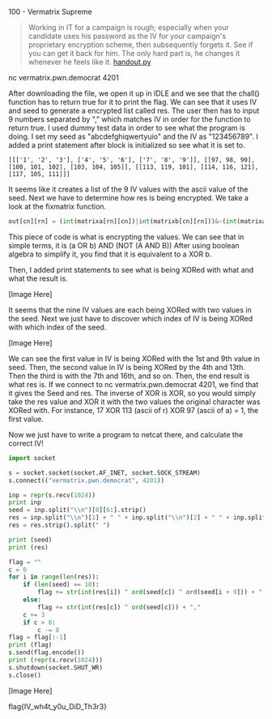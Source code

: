 100 - Vermatrix Supreme

>Working in IT for a campaign is rough; especially when your candidate uses his password as the IV for your campaign's proprietary encryption scheme, then subsequently forgets it. See if you can get it back for him. The only hard part is, he changes it whenever he feels like it. [handout.py](https://s3.amazonaws.com/hackthevote/handout.4838bbdb8619b3a581352c628c6b0b86475b94c9519347a520c90cf1822351ae.py)

nc vermatrix.pwn.democrat 4201

After downloading the file, we open it up in IDLE and we see that the chall() function has to return true for it to print the flag.
We can see that it uses IV and seed to generate a encrypted list called res. The user then has to input 9 numbers separated by "," which matches IV in order for the function to return true.
I used dummy test data in order to see what the program is doing. I set my seed as "abcdefghiqwertyuio" and the IV as "123456789". I added a print statement after block is initialized so see what it is set to.

`[[['1', '2', '3'], ['4', '5', '6'], ['7', '8', '9']], [[97, 98, 99], [100, 101, 102], [103, 104, 105]], [[113, 119, 101], [114, 116, 121], [117, 105, 111]]]`

It seems like it creates a list of the 9 IV values with the ascii value of the seed.
Next we have to determine how res is being encrypted. We take a look at the fixmatrix function.

```python
out[cn][rn] = (int(matrixa[rn][cn])|int(matrixb[cn][rn]))&~(int(matrixa[rn][cn])&int(matrixb[cn][rn]))
```

This piece of code is what is encrypting the values. We can see that in simple terms, it is (a OR b) AND (NOT (A AND B))
After using boolean algebra to simplify it, you find that it is equivalent to a XOR b.

Then, I added print statements to see what is being XORed with what and what the result is.

[Image Here]

It seems that the nine IV values are each being XORed with two values in the seed. Next we just have to discover which index of IV is being XORed with which index of the seed.

[Image Here]

We can see the first value in IV is being XORed with the 1st and 9th value in seed. Then, the second value in IV is being XORed by the 4th and 13th. Then the third is with the 7th and 16th, and so on.
Then, the end result is what res is.
If we connect to nc vermatrix.pwn.democrat 4201, we find that it gives the Seed and res.
The inverse of XOR is XOR, so you would simply take the res value and XOR it with the two values the original character was XORed with.
For instance, 17 XOR 113 (ascii of r) XOR 97 (ascii of a) = 1, the first value.

Now we just have to write a program to netcat there, and calculate the correct IV!

```python
import socket

s = socket.socket(socket.AF_INET, socket.SOCK_STREAM)
s.connect(("vermatrix.pwn.democrat", 4201))

inp = repr(s.recv(1024))
print inp
seed = inp.split("\\n")[0][6:].strip()
res = inp.split("\\n")[1] + " " + inp.split("\\n")[2] + " " + inp.split("\\n")[3]
res = res.strip().split(" ")

print (seed)
print (res)

flag = ""
c = 0
for i in range(len(res)):
    if (len(seed) == 18):
        flag += str(int(res[i]) ^ ord(seed[c]) ^ ord(seed[i + 9])) + ","
    else:
        flag += str(int(res[c]) ^ ord(seed[c])) + ","
    c += 3
    if c > 8:
        c -= 8
flag = flag[:-1]
print (flag)
s.send(flag.encode())
print (repr(s.recv(1024)))
s.shutdown(socket.SHUT_WR)
s.close()
```

[Image Here]

flag{IV_wh4t_y0u_DiD_Th3r3}
